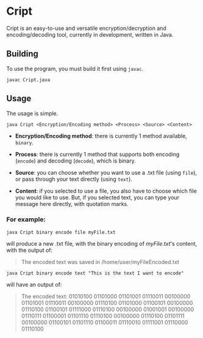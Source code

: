 # Cript
Cript is an easy-to-use and versatile encryption/decryption and encoding/decoding tool, currently in development, written in Java.

## Building
To use the program, you must build it first using `javac`.

`javac Cript.java`

## Usage
The usage is simple.

`java Cript <Encryption/Encoding method> <Process> <Source> <Content>`

- **Encryption/Encoding method**: there is currently 1 method available, `binary`.

- **Process**: there is currently 1 method that supports both encoding (`encode`) and decoding (`decode`), which is binary.

- **Source**: you can choose whether you want to use a .txt file (using `file`), or pass through your text directly (using `text`).

- **Content**: if you selected to use a file, you also have to choose which file you would like to use. But, if you selected text, you can type your message here directly, with quotation marks.


### For example:

`java Cript binary encode file myFile.txt` 

will produce a new .txt file, with the binary encoding of *myFile.txt*'s content, with the output of:

>The encoded text was saved in /home/user/myFileEncoded.txt


`java Cript binary encode text "This is the text I want to encode"`

will have an output of:

>The encoded text: 01010100 01101000 01101001 01110011 00100000 01101001 01110011 00100000 01110100 01101000 01100101 00100000 01110100 01100101 01111000 01110100 00100000 01001001 00100000 01110111 01100001 01101110 01110100 00100000 01110100 01101111 00100000 01100101 01101110 01100011 01110010 01111001 01110000 01110100
